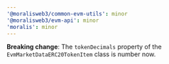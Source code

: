 ```yaml
---
'@moralisweb3/common-evm-utils': minor
'@moralisweb3/evm-api': minor
'moralis': minor
---
```


**Breaking change**: The `tokenDecimals` property of the `EvmMarketDataERC20TokenItem` class is number now.
